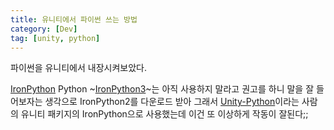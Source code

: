 ```yaml
---
title: 유니티에서 파이썬 쓰는 방법
category: [Dev]
tag: [unity, python]
---
```


파이썬을 유니티에서 내장시켜보았다.

[IronPython](https://ironpython.net/) Python
~[IronPython3](https://github.com/IronLanguages/ironpython3)~는 아직 사용하지 말라고 권고를 하니 말을 잘 들어보자는 생각으로 IronPython2를 다운로드 받아 그래서 [Unity-Python](https://github.com/exodrifter/unity-python)이라는 사람의 유니티 패키지의 IronPython으로 사용했는데 이건 또 이상하게 작동이 잘된다;;
